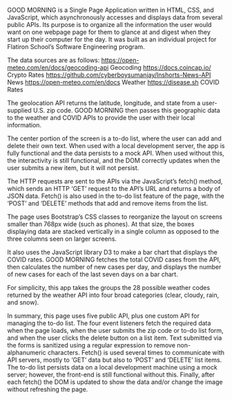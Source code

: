 GOOD MORNING is a Single Page Application written in HTML, CSS, and JavaScript, which asynchronously accesses and displays data from several public APIs. Its purpose is to organize all the information the user would want on one webpage page for them to glance at and digest when they start up their computer for the day. It was built as an individual project for Flatiron School’s Software Engineering program. 

The data sources are as follows:
https://open-meteo.com/en/docs/geocoding-api Geocoding
https://docs.coincap.io/ Crypto Rates 
https://github.com/cyberboysumanjay/Inshorts-News-API News 
https://open-meteo.com/en/docs Weather
https://disease.sh COVID Rates

The geolocation API returns the latitude, longitude, and state from a user-supplied U.S. zip code. GOOD MORNING then passes this geographic data to the weather and COVID APIs to provide the user with their local information. 

The center portion of the screen is a to-do list, where the user can add and delete their own text. When used with a local development server, the app is fully functional and the data persists to a mock API. When used without this, the interactivity is still functional, and the DOM correctly updates when the user submits a new item, but it will not persist.  

The HTTP requests are sent to the APIs via the JavaScript’s fetch() method, which sends an HTTP ‘GET’ request  to the API’s URL and returns a body of JSON data. Fetch() is also used in the to-do list feature of the page, with the ‘POST’ and ‘DELETE’ methods that add and remove items from the list. 

The page uses Bootstrap’s CSS classes to reorganize the layout on screens smaller than 768px wide (such as phones). At that size, the boxes displaying data are stacked vertically in a single column as opposed to the three columns seen on larger screens. 

It also uses the JavaScript library D3 to make a bar chart that displays the COVID rates. GOOD MORNING fetches the total COVID cases from the API, then calculates the number of new cases per day, and displays the number of new cases for each of the last seven days on a bar chart. 

For simplicity, this app takes the groups the 28 possible weather codes returned by the weather API into four broad categories (clear, cloudy, rain, and snow). 

In summary, this page uses five public API, plus one custom API for managing the to-do list. The four event listeners fetch the required data when the page loads, when the user submits the zip code or to-do list form, and when the user clicks the delete button on a list item. Text submitted via the forms is sanitized using a regular expression to remove non-alphanumeric characters. Fetch() is used several times to communicate with API servers, mostly to ‘GET’ data but also to ‘POST’ and ‘DELETE’ list items. The to-do list persists data on a local development machine using a mock server; however, the front-end is still functional without this. Finally, after each fetch() the DOM is updated to show the data and/or change the image without refreshing the page.  
